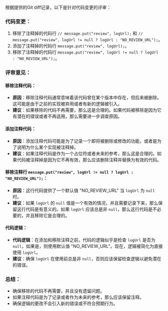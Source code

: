 根据提供的Git diff记录，以下是针对代码变更的评审：

### 代码变更：
1. 移除了注释掉的代码行 `// message.put("review", logUrl);` 和 `// message.put("review", logUrl != null ? logUrl : "NO_REVIEW_URL");`。
2. 添加了注释掉的代码行 `message.put("review", logUrl);`。
3. 移除了注释掉的代码行 `message.put("review", logUrl != null ? logUrl : "NO_REVIEW_URL");`。

### 评审意见：

#### 移除注释代码：
- **原因**：移除注释代码通常意味着该代码曾在某个版本中存在，但后来被删除。这可能是由于之前的实现被弃用或者有新的逻辑被引入。
- **建议**：如果移除的代码不再需要，那么这是合理的。如果代码被移除是因为它有潜在的错误或者不再适用，那么需要进一步调查原因。

#### 添加注释代码：
- **原因**：添加注释代码可能是为了记录一个即将被删除或修改的功能，或者是为了说明为什么某个实现被注释掉。
- **建议**：如果注释代码是作为一个占位符或者未来的参考，那么这是合理的。如果代码被注释掉是因为它不再有效，那么应该删除注释并替换为有效的代码。

#### 移除注释行 `message.put("review", logUrl != null ? logUrl : "NO_REVIEW_URL");`：
- **原因**：这行代码提供了一个默认值 "NO_REVIEW_URL" 当 `logUrl` 为 `null` 时。
- **建议**：如果 `logUrl` 的 `null` 值是一个有效的情况，并且需要记录下来，那么保留这行代码是有意义的。如果 `logUrl` 应该总是非 `null`，那么这行代码是不必要的，并且移除它是合理的。

#### 代码逻辑：
- **代码逻辑**：在添加和移除注释之前，代码的逻辑似乎是检查 `logUrl` 是否为 `null`，如果是，则使用默认值 "NO_REVIEW_URL"。现在，逻辑被简化为直接使用 `logUrl`。
- **建议**：确保 `logUrl` 在使用前总是非 `null`，否则应该保留检查逻辑以避免潜在的错误。

### 总结：
- 确保移除的代码不再需要，并且没有遗留问题。
- 如果注释代码是为了记录或者作为未来的参考，那么应该保留注释。
- 确保逻辑的更改不会引入新的错误或不符合预期行为。